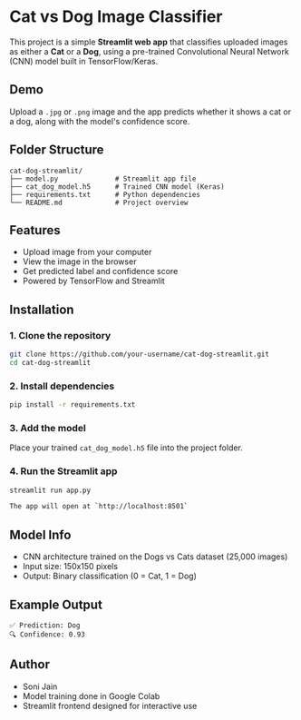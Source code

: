 # Cat vs Dog Image Classifier

This project is a simple **Streamlit web app** that classifies uploaded images as either a **Cat** or a **Dog**, using a pre-trained Convolutional Neural Network (CNN) model built in TensorFlow/Keras.

##  Demo
Upload a `.jpg` or `.png` image and the app predicts whether it shows a cat or a dog, along with the model's confidence score.

## Folder Structure
```
cat-dog-streamlit/
├── model.py              # Streamlit app file
├── cat_dog_model.h5      # Trained CNN model (Keras)
├── requirements.txt      # Python dependencies
└── README.md             # Project overview
```

## Features
- Upload image from your computer
- View the image in the browser
- Get predicted label and confidence score
- Powered by TensorFlow and Streamlit

## Installation

### 1. Clone the repository
```bash
git clone https://github.com/your-username/cat-dog-streamlit.git
cd cat-dog-streamlit
```

### 2. Install dependencies
```bash
pip install -r requirements.txt
```

### 3. Add the model
Place your trained `cat_dog_model.h5` file into the project folder.

### 4. Run the Streamlit app
```bash
streamlit run app.py

The app will open at `http://localhost:8501`
```
## Model Info
- CNN architecture trained on the Dogs vs Cats dataset (25,000 images)
- Input size: 150x150 pixels
- Output: Binary classification (0 = Cat, 1 = Dog)

##  Example Output
```
✅ Prediction: Dog 
🔍 Confidence: 0.93
```
## Author
- Soni Jain
- Model training done in Google Colab
- Streamlit frontend designed for interactive use
